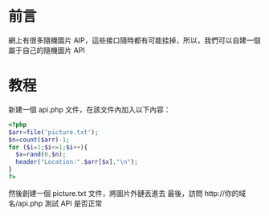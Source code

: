# 前言

網上有很多隨機圖片 AIP，這些接口隨時都有可能挂掉，所以，我們可以自建一個屬于自己的隨機圖片 API

# 教程

新建一個 api.php 文件，在該文件內加入以下內容：

```php
<?php
$arr=file('picture.txt');
$n=count($arr)-1;
for ($i=1;$i<=1;$i++){
  $x=rand(0,$n);
  header("Location:".$arr[$x],"\n");
}
?> 
```


然後創建一個 picture.txt 文件，將圖片外鏈丟進去
最後，訪問 http://你的域名/api.php 測試 API 是否正常
